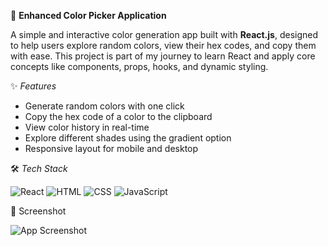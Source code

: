 🌟 **Enhanced Color Picker Application**

A simple and interactive color generation app built with **React.js**, designed to help users explore random colors, view their hex codes, and copy them with ease. This project is part of my journey to learn React and apply core concepts like components, props, hooks, and dynamic styling.



✨ *Features*

- Generate random colors with one click
- Copy the hex code of a color to the clipboard
- View color history in real-time
- Explore different shades using the gradient option
- Responsive layout for mobile and desktop


🛠 *Tech Stack*


![React](https://img.shields.io/badge/React.js-2023-blue)
![HTML](https://img.shields.io/badge/HTML-5-orange)
![CSS](https://img.shields.io/badge/CSS-3-blue)
![JavaScript](https://img.shields.io/badge/JavaScript-ES6-yellow)



  
📸 Screenshot

![App Screenshot](./assets/screenshot.png)
